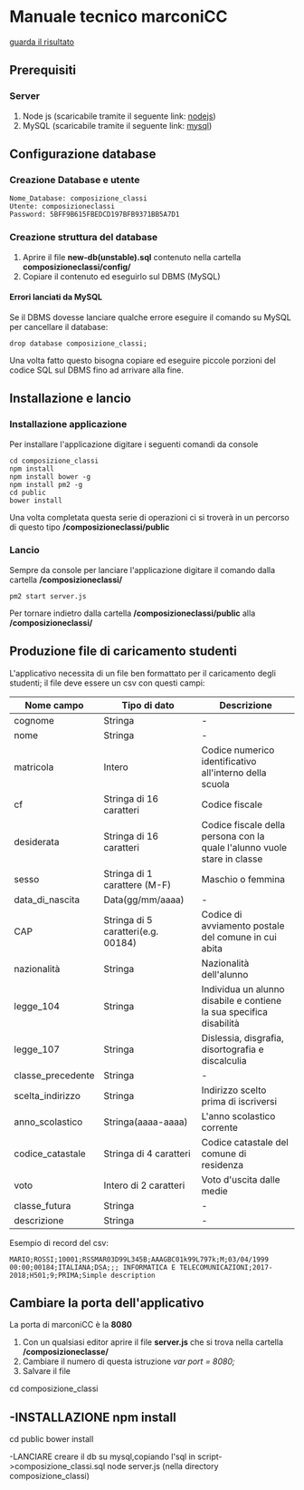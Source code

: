 # Manuale tecnico marconiCC
 [guarda il risultato](https://vimeo.com/218364343)
## Prerequisiti
### Server

1. Node js (scaricabile tramite il seguente link: [nodejs](https://nodejs.org/it/))
2. MySQL (scaricabile tramite il seguente link: [mysql](https://mariadb.org/download/))

## Configurazione database

### Creazione Database e utente
	Nome_Database: composizione_classi
	Utente: composizioneclassi
	Password: 5BFF9B615FBEDCD197BFB9371BB5A7D1

### Creazione struttura del database
1. Aprire il file **new-db(unstable).sql** contenuto nella cartella **composizioneclassi/config/**
2. Copiare il contenuto ed eseguirlo sul DBMS (MySQL)

#### **Errori lanciati da MySQL**
Se il DBMS dovesse lanciare qualche errore eseguire il comando su MySQL per cancellare il database:

	drop database composizione_classi;

Una volta fatto questo bisogna copiare ed eseguire piccole porzioni del codice SQL sul DBMS fino ad arrivare alla fine.


## Installazione e lancio

### Installazione applicazione
Per installare l'applicazione digitare i seguenti comandi da console

	cd composizione_classi
	npm install
	npm install bower -g
	npm install pm2 -g
	cd public
	bower install

Una volta completata questa serie di operazioni ci si troverà in un percorso di questo tipo **/composizioneclassi/public**

### Lancio
Sempre da console per lanciare l'applicazione digitare il comando dalla cartella  **/composizioneclassi/**

	pm2 start server.js

Per tornare indietro dalla cartella **/composizioneclassi/public** alla **/composizioneclassi/**

## Produzione file di caricamento studenti
L'applicativo necessita di un file ben formattato per il caricamento degli studenti; il file deve essere un csv con questi campi:


| Nome campo    | Tipo di dato                                                                                                                                                                                                                                                                                                               | Descrizione |
|---------------|-------------------------------------------------------------------------------------------------------------------------------------------------------------------------------------------------------------------------------------------------------------------------------------------------------------------------------------|-----------|
| cognome | Stringa                                                                                                                                                                                                                                   | -      |
| nome           | Stringa                                                                                                                                                                                                              | -       |
| matricola          | Intero                                                                                                                                                                                                                                                                                                             | Codice numerico identificativo all'interno della scuola    |
| cf  | Stringa di 16 caratteri                                                                                                                                                                                                                                                                                     | Codice fiscale       |
| desiderata     | Stringa di 16 caratteri                                                                                                                                                                                                                             | Codice fiscale della persona con la quale l'alunno vuole stare in classe     |
| sesso       | Stringa di 1 carattere (M-F)                                                                                                                                                                                                                                                                            | Maschio o femmina        |
| data_di_nascita   |Data(gg/mm/aaaa)|-
| CAP           | Stringa di 5 caratteri(e.g. 00184)                                                                                                                                                                                                               | Codice di avviamento postale del comune in cui abita
| nazionalità           | Stringa| Nazionalità  dell'alunno
| legge_104          | Stringa | Individua un alunno disabile e contiene la sua specifica disabilità 
| legge_107|Stringa | Dislessia, disgrafia, disortografia e discalculia
| classe_precedente          | Stringa| -         |
| scelta_indirizzo         | Stringa| Indirizzo scelto prima di iscriversi        |
| anno_scolastico          | Stringa(aaaa-aaaa) |L'anno scolastico corrente         |
| codice_catastale         | Stringa di 4 caratteri | Codice catastale del comune di residenza     |
| voto|Intero di 2 caratteri | Voto d'uscita dalle medie    |
| classe_futura| Stringa  |  -    |
| descrizione|  Stringa| -    |


Esempio di record del csv:

	MARIO;ROSSI;10001;RSSMAR03D99L345B;AAAGBC01k99L797k;M;03/04/1999 00:00;00184;ITALIANA;DSA;;; INFORMATICA E TELECOMUNICAZIONI;2017-2018;H501;9;PRIMA;Simple description


## Cambiare la porta dell'applicativo
La porta di marconiCC è la **8080**

1. Con un qualsiasi editor aprire il file **server.js** che si trova nella cartella **/composizioneclasse/**
2. Cambiare il numero di questa istruzione *var port = 8080;*
3. Salvare il file

cd composizione_classi

-INSTALLAZIONE
npm install
-----

cd public
bower install

-LANCIARE
creare il db su mysql,copiando l'sql in script->composizione_classi.sql
node server.js  (nella directory composizione_classi)
